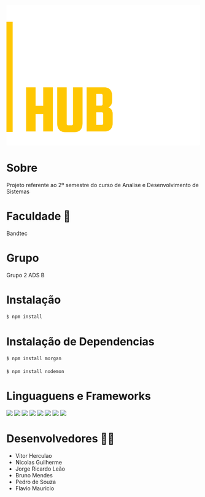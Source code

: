 ![Alt text](logo-totem-hub.svg?raw=true "Logo")

# Sobre 
Projeto referente ao 2º semestre do curso de Analise e Desenvolvimento de Sistemas

# Faculdade :school:
Bandtec 

# Grupo 
Grupo 2 ADS B

# Instalação 
```bash
$ npm install
```
# Instalação de Dependencias
```bash
$ npm install morgan 

$ npm install nodemon 
```
# Linguaguens e Frameworks 
<img src="https://img.shields.io/badge/Node.js-339933?style=for-the-badge&logo=nodedotjs&logoColor=white"> <img src="https://img.shields.io/badge/microsoft%20azure-0089D6?style=for-the-badge&logo=microsoft-azure&logoColor=white"> <img src="https://img.shields.io/badge/Amazon_AWS-232F3E?style=for-the-badge&logo=amazon-aws&logoColor=white"> <img src="https://img.shields.io/badge/JavaScript-323330?style=for-the-badge&logo=javascript&logoColor=F7DF1E"> <img src="	https://img.shields.io/badge/HTML5-E34F26?style=for-the-badge&logo=html5&logoColor=white"> <img src="https://img.shields.io/badge/CSS3-1572B6?style=for-the-badge&logo=css3&logoColor=white"> <img src="https://img.shields.io/badge/Java-ED8B00?style=for-the-badge&logo=java&logoColor=white"> <img src="https://img.shields.io/badge/Bootstrap-563D7C?style=for-the-badge&logo=bootstrap&logoColor=white">

# Desenvolvedores :man_technologist:
- Vitor Herculao 
- Nicolas Guilherme
- Jorge Ricardo Leão
- Bruno Mendes 
- Pedro de Souza
- Flavio Mauricio

